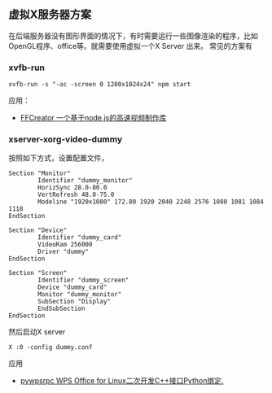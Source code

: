 ## 虚拟X服务器方案
在后端服务器没有图形界面的情况下，有时需要运行一些图像渲染的程序，比如OpenGL程序、office等。就需要使用虚拟一个X Server 出来。
常见的方案有

### xvfb-run
```
xvfb-run -s "-ac -screen 0 1280x1024x24" npm start
```
应用：
- [FFCreator 一个基于node.js的高速视频制作库](https://github.com/tnfe/FFCreator)

###  xserver-xorg-video-dummy
按照如下方式，设置配置文件，
```
Section "Monitor"
        Identifier "dummy_monitor"
        HorizSync 28.0-80.0
        VertRefresh 48.0-75.0
        Modeline "1920x1080" 172.80 1920 2040 2248 2576 1080 1081 1084 1118
EndSection

Section "Device"
        Identifier "dummy_card"
        VideoRam 256000
        Driver "dummy"
EndSection

Section "Screen"
        Identifier "dummy_screen"
        Device "dummy_card"
        Monitor "dummy_monitor"
        SubSection "Display"
        EndSubSection
EndSection
```
然后启动X server
```
X :0 -config dummy.conf
```
应用
- [pywpsrpc WPS Office for Linux二次开发C++接口Python绑定.](https://github.com/timxx/pywpsrpc)
